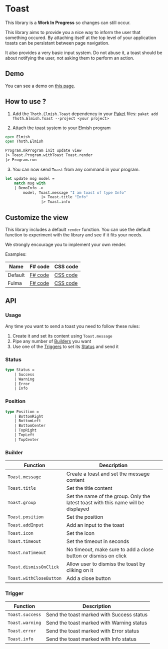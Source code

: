# Toast

<article class="message is-warning">
    <div class="message-body">
This library is a <strong>Work In Progress</strong> so changes can still occur.
    </div>
</article>

This library aims to provide you a nice way to inform the user that something occured. By attaching itself at the top level of your application toasts can be persistant between page navigation.

It also provides a very basic input system. Do not abuse it, a toast should be about notifying the user, not asking them to perform an action.

## Demo

You can see a demo on [this page](https://mangelmaxime.github.io/Thoth/elmish/toast_demo.html).

## How to use ?

1. Add the `Thoth.Elmish.Toast` dependency in your [Paket](https://fsprojects.github.io/Paket/) files: `paket add Thoth.Elmish.Toast --project <your project>`

2. Attach the toast system to your Elmish program

```fsharp
open Elmish
open Thoth.Elmish

Program.mkProgram init update view
|> Toast.Program.withToast Toast.render
|> Program.run
```

3. You can now send `Toast` from any command in your program.

```fsharp
let update msg model =
    match msg with
    | DemoInfo ->
        model, Toast.message "I am toast of type Info"
                |> Toast.title "Info"
                |> Toast.info
```

## Customize the view

This library includes a default `render` function. You can use the default function to experiment with the library and see if it fits your needs.

<span class="icon is-medium has-text-info"><i class="fa fa-2x fa-exclamation-triangle"></i></span> We strongly encourage you to implement your own render. <span class="icon is-medium has-text-info"><i class="fa fa-2x fa-exclamation-triangle"></i></span>

Examples:

| Name | F# code | CSS code |
|---|---|---|
| Default | [F# code](https://github.com/MangelMaxime/Thoth/blob/master/src/Thoth.Elmish.Toast/Toast.fs#L442-L481) | [CSS code](https://github.com/MangelMaxime/Thoth/blob/master/src/Thoth.Elmish.Toast/css/toast-minimal.css) |
| Fulma | [F# code](https://github.com/MangelMaxime/Thoth/blob/master/demos/Thoth.Elmish.Demo/src/Toast.fs#L25-L79) | [CSS code](https://github.com/MangelMaxime/Thoth/blob/master/demos/Thoth.Elmish.Demo/src/scss/toast.scss) |

## API

### Usage

Any time you want to send a toast you need to follow these rules:

1. Create it and set its content using `Toast.message`
2. Pipe any number of [Builders](#builder) you want
3. Use one of the [Triggers](#trigger) to set its [Status](#status) and send it

### Status

```fsharp
type Status =
    | Success
    | Warning
    | Error
    | Info
```

### Position

```fsharp
type Position =
    | BottomRight
    | BottomLeft
    | BottomCenter
    | TopRight
    | TopLeft
    | TopCenter
```

### Builder

| Function | Description |
|---|---|
| `Toast.message` | Create a toast and set the message content |
| `Toast.title` | Set the title content |
| `Toast.group` | Set the name of the group. Only the latest toast with this name will be displayed |
| `Toast.position` | Set the position |
| `Toast.addInput` | Add an input to the toast |
| `Toast.icon` | Set the icon |
| `Toast.timeout` | Set the timeout in seconds |
| `Toast.noTimeout` | No timeout, make sure to add a close button or dismiss on click |
| `Toast.dismissOnClick` | Allow user to dismiss the toast by cliking on it |
| `Toast.withCloseButton` | Add a close button |

### Trigger

| Function | Description |
|---|---|
| `Toast.success` | Send the toast marked with Success status |
| `Toast.warning` | Send the toast marked with Warning status |
| `Toast.error` | Send the toast marked with Error status |
| `Toast.info` | Send the toast marked with Info status |
